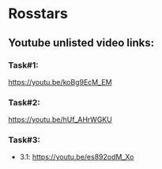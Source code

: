# Rosstars

## Youtube unlisted video links:

### Task#1:
https://youtu.be/koBg9EcM_EM

### Task#2:
https://youtu.be/hUf_AHrWGKU

### Task#3:
- 3.1: https://youtu.be/es892odM_Xo

